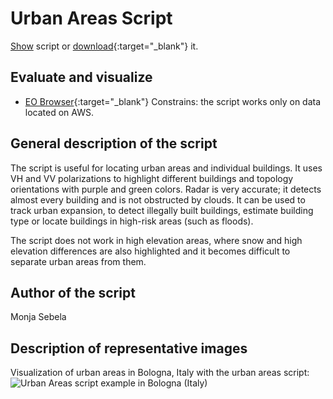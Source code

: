 # Urban Areas Script

<a href="#" id='togglescript'>Show</a> script or [download](script.js){:target="_blank"} it.
<div id='script_view' style="display:none">
{% highlight javascript %}
      {% include_relative script.js %}
{% endhighlight %}
</div>

## Evaluate and visualize   
 - [EO Browser](https://apps.sentinel-hub.com/eo-browser/?lat=44.51260&lng=11.35008&zoom=13&time=2019-05-26&preset=CUSTOM&datasource=Sentinel-1%20AWS%20(S1-AWS-IW-VVVH)&layers=VV,VH,HH&evalscript=cmV0dXJuIFs1LjUgKiBWSCA%2BIDAuNSwgVlYsIFZIICogOF07){:target="_blank"}
 Constrains: the script works only on data located on AWS.

## General description of the script

The script is useful for locating urban areas and individual buildings. It uses VH and VV polarizations to highlight different buildings and topology orientations with purple and green colors. Radar is very accurate; it detects almost every building and is not obstructed by clouds. It can be used to track urban expansion, to detect illegally built buildings, estimate building type or locate buildings in high-risk areas (such as floods).

The script does not work in high elevation areas, where snow and high elevation differences are also highlighted and it becomes difficult to separate urban areas from them.

## Author of the script

Monja Sebela

## Description of representative images

Visualization of urban areas in Bologna, Italy with the urban areas script:
![Urban Areas script example in Bologna (Italy)](fig/fig1.jpg)
